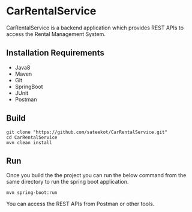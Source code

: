 # CarRentalService
CarRentalService is a backend application which provides REST APIs to access the Rental Management System.

## Installation Requirements

* Java8
* Maven
* Git
* SpringBoot
* JUnit
* Postman

## Build

```
git clone "https://github.com/sateekot/CarRentalService.git"
cd CarRentalService
mvn clean install

```

## Run

Once you build the the project you can run the below command from the same directory to run the spring boot application.

```
mvn spring-boot:run

```
You can access the REST APIs from Postman or other tools.
